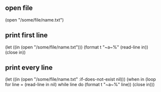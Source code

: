 ## open file
(open "/some/file/name.txt")

## print first line
(let ((in (open "/some/file/name.txt")))
  (format t "~a~%" (read-line in))
  (close in))

## print every line
(let ((in (open "/some/file/name.txt" :if-does-not-exist nil)))
  (when in
    (loop for line = (read-line in nil)
         while line do (format t "~a~%" line))
    (close in)))



